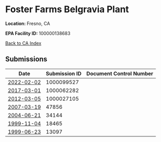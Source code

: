 # Foster Farms Belgravia Plant

**Location:** Fresno, CA

**EPA Facility ID:** 100000138683

[Back to CA Index](../../index.md)

## Submissions

| Date | Submission ID | Document Control Number |
|------|--------------|-------------------------|
| [2022-02-02](submissions/1000099527.md) | 1000099527 |  |
| [2017-03-01](submissions/1000062282.md) | 1000062282 |  |
| [2012-03-05](submissions/1000027105.md) | 1000027105 |  |
| [2007-03-19](submissions/47856.md) | 47856 |  |
| [2004-06-21](submissions/34144.md) | 34144 |  |
| [1999-11-04](submissions/18465.md) | 18465 |  |
| [1999-06-23](submissions/13097.md) | 13097 |  |
